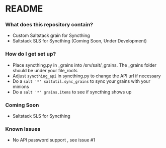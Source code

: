 # README #


### What does this repository contain? ###

* Custom Saltstack grain for Syncthing
* Saltstack SLS for Syncthing (Coming Soon, Under Development)

### How do I get set up? ###

* Place syncthing.py in _grains into /srv/salt/_grains. The _grains folder should be under your file_roots
* Adjust `syncthing_api` in syncthing.py to change the API url if necessary
* Do a `salt '*' saltutil.sync_grains` to sync your grains with your minions
* Do a `salt '*' grains.items` to see if syncthing shows up

### Coming Soon ###

* Saltstack SLS for Syncthing

### Known Issues ###

* No API password support , see issue #1
